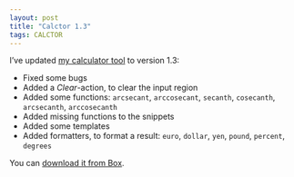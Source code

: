 ```yaml
---
layout: post
title: "Calctor 1.3"
tags: CALCTOR
---
```


I’ve updated [my calculator tool]({{site.baseUrl}}projects/calctor/) to version 1.3:

- Fixed some bugs
- Added a *Clear*-action, to clear the input region
- Added some functions: `arcsecant`, `arccosecant`, `secanth`, `cosecanth`, `arcsecanth`, `arccosecanth`
- Added missing functions to the snippets
- Added some templates
- Added formatters, to format a result: `euro`, `dollar`, `yen`, `pound`, `percent`, `degrees`

You can [download it from Box](https://app.box.com/s/hd1fulwrkasfnm2qxeev).